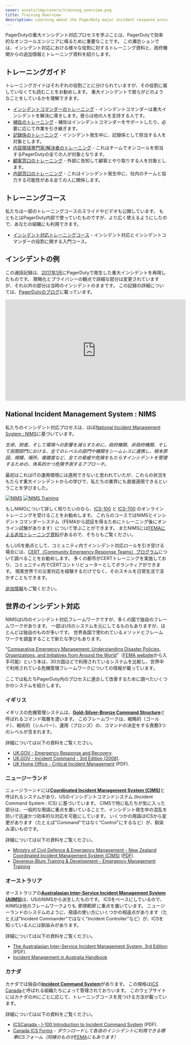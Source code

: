 ```yaml
---
cover: assets/img/covers/training_overview.png
title: Training Overview
description: Learning about the PagerDuty major incident response process is an important part of being an effective on-call engineer at PagerDuty. This section goes over our training material for the various roles that are involved in our incident response, along with some additional information and training material from government agencies.
---
```


PagerDutyの重大インシデント対応プロセスを学ぶことは、PagerDutyで効率的なオンコールエンジニアに鳴るために重要なことです。
この瀬古ションでは、インシデント対応における様々な役割に対するトレーニング資料と、政府機関からの追加情報とトレーニング資料を紹介します。

## トレーニングガイド

トレーニングガイドはそれぞれの役割ごとに分けられていますが、その役割に属していなくても読むことをお勧めします。
重大インシデントで彼らがどのようなことをしているかを理解できます。

* [インシデントコマンダーのトレーニング](/training/incident_commander.md) - インシデントコマンダーは重大インシデントを解決に導きします。彼らは他の人を支持する人です。
* [補佐のトレーニング](/training/deputy.md) - 補佐はインシデントコマンダーをサポートしたり、必要に応じて作業を引き継ぎます。
* [記録係のトレーニング](/training/scribe.md) - インシデント発生中に、記録係として担当する人を対象とします。
* [内容領域専門家/解決者のトレーニング](/training/subject_matter_expert.md) - これはチームでオンコールを担当するPagerDutyの全ての人が対象となります。
* [顧客窓口のトレーニング](/training/customer_liaison.md) - 外部に告知して顧客とやり取りする人を対象とします。
* [内部窓口のトレーニング](/training/internal_liaison.md) - これはインシデント発生中に、社内のチームと協力する可能性がある全ての人に関係します。

## トレーニングコース

私たちは一部のトレーニングコースのスライドやビデオも公開しています。
もともとはPagerDuty内部で使っていたものですが、より広く使えるようにしたので、あなたの組織にも利用できます。

* [インシデント対応トレーニングコース](/training/courses/incident_response.md) - インシデント対応とインシデントコマンダーの役割に関する入門コース。

## インシデントの例

この通話記録は、[2017年1月](https://status.pagerduty.com/incidents/510k1bnvwv6g)にPagerDutyで発生した重大インシデントを再現したものです。
簡略化とプライバシーの観点で詳細な部分は変更されていますが、それ以外の部分は当時のインシデントのままです。
この記録の詳細については、[PagerDutyのブログ](https://www.pagerduty.com/blog/incident-response-reenactment/)に載っています。

<iframe width="560" height="315" src="https://www.youtube-nocookie.com/embed/vw6I5DYWkNA?rel=0" frameborder="0" allow="autoplay; encrypted-media" allowfullscreen></iframe>

## National Incident Management System : NIMS

私たちのインシデント対応プロセスは、ほぼ[National Incident Management System : NIMS](https://www.fema.gov/national-incident-management-system)に基づいています。

_生命、財産、そして環境への影響を減らすために、政府機関、非政府機関、そして民間部門における、全てのレベルの部門や機関をシームレスに連携し、根本原因、規模、場所、複雑度など、全ての脅威や危険をもたらすインシデントを管理するための、体系的かつ危険予測するアプローチ。_

最初はこれはITの運用環境には適用できないと思われていたが、これらの状況をもたらす重大インシデントからの学びで、私たちの業界にも直接適用できるということを学びました。

[![NIMS](../assets/img/thumbnails/nims_core.png)](https://www.fema.gov/pdf/emergency/nims/NIMS_core.pdf) [![NIMS Training](../assets/img/thumbnails/nims_training.png)](https://www.fema.gov/pdf/emergency/nims/nims_training_program.pdf)

もしNIMOについて詳しく知りたいのなら、[ICS-100](https://training.fema.gov/is/courseoverview.aspx?code=IS-100.b) と [ICS-700](https://training.fema.gov/is/courseoverview.aspx?code=IS-700.a) のオンライントレーニングを受けることをお勧めします。
これらのコースではNIMSとインシデントコマンダーシステム（FEMAから認証を得るためにトレーニング後にオンライン試験があります）について学ぶことができます。
またNIMSには[FEMAによる追加トレーニング資料](https://training.fema.gov/nims/)があるので、そちらもご覧ください。

もしUSを拠点として、コミュニティ内でインシデント対応ロールを引き受ける場合には、[CERT（Community Emergency Response Teams）プログラム](https://www.fema.gov/community-emergency-response-teams)について調べることをお勧めします。
多くの都市がCERTトレーニングを実施しており、コミュニティ内でCERTコントリビューターとしてボランティアができます。
現実世界での災害対応を経験するだけでなく、そのスキルを日常生活で活かすこともできます。

[追加情報](/resources/reading)もご覧ください。

## 世界のインシデント対応

NIMSはUSのインシデント対応フレームワークですが、多くの国で独自のフレームワークがあります。
一部はUSのシステムを元にしてるものもありますが、ほとんどは独自のものが多いです。
世界各国で使われているメソッドとフレームワークを調査することで新たな学びもあります。


"[Comparative Emergency Management: Understanding Disaster Policies, Organizations, and Initiatives from Around the World](https://training.fema.gov/hiedu/aemrc/booksdownload/compemmgmtbookproject/)"（[FEMA website](https://training.fema.gov/hiedu/aemrc/)から入手可能）という本は、30カ国ほどで利用されているシステムを比較し、世界中で利用されている危機管理フレームワークについての情報が載っています。

ここでは私たちPagerDuty内のプロセスに適合して改善するために調べたいくつかのシステムを紹介します。

### イギリス

イギリスの危機管理システムは、[**Gold-Silver-Bronze Command Structure**](https://en.wikipedia.org/wiki/Gold%E2%80%93silver%E2%80%93bronze_command_structure)と呼ばれるコマンド階層を遣います。
このフレームワークは、戦略的（ゴールド）、戦術的（シルバー）、運用（ブロンズ）の、コマンドの決定をする責務3つのレベルが含まれます。

詳細については以下の資料をご覧ください。

* [UK.GOV - Emergency Response and Recovery](https://www.gov.uk/guidance/emergency-response-and-recovery).
* [UK.GOV - Incident Command - 3rd Edition (2008)](https://www.gov.uk/government/publications/fire-and-rescue-manual-volume-1-incident-command).
* [UK Home Office - Critical Incident Management](https://assets.publishing.service.gov.uk/government/uploads/system/uploads/attachment_data/file/735103/critical-incident-management-v12.0ext.pdf) (PDF).


### ニュージーランド

ニュージラーンドには[**Coordinated Incident Management System (CIMS)**](https://en.wikipedia.org/wiki/Coordinated_Incident_Management_System)と呼ばれるシステムがあり、USのインシデントコマンドシステム (Incident Command System : ICS) に基づいています。
CIMSで特に私たちが気に入った部分は、一般的な用語に重点を置いていることで、インシデント発生中の混乱を防いで迅速かつ効率的な対応を可能にしています。
いくつかの用語はICSから変更があります（たとえば"Command"ではなく"Control"にするなど）が、馴染み深いものです。


詳細については以下の資料をご覧ください。

* [Ministry of Civil Defence & Emergency Management - New Zealand Coordinated Incident Management System (CIMS)](https://www.civildefence.govt.nz/resources/new-zealand-coordinated-incident-management-system-cims-2nd-edition/) ([PDF](https://www.civildefence.govt.nz/assets/Uploads/publications/CIMS-2nd-edition.pdf)).
* [Devereux-Blum Training & Development - Emergency Management Training](https://www.emergencymanagement.co.nz/)

### オーストラリア

オーストラリアの[**Australasian Inter-Service Incident Management System (AIIMS)**](https://en.wikipedia.org/wiki/Australasian_Inter-Service_Incident_Management_System)は、USのNIMSから派生したものです。
ICSをベースにしているので、AIIMSは他のフレームワークよりも _管理範囲_ に重点を置いています。
ニュージーランドのシステムのように、用語の使い方にいくつかの相違点があります（たとえば"Incident Commander"ではなく"Incident Controller"など）が、ICSを知っている人には馴染みがあります。

詳細については以下の資料をご覧ください。

* [The Australasian Inter-Service Incident Management System, 3rd Edition](https://training.fema.gov/hiedu/docs/cem/comparative%20em%20-%20session%2021%20-%20handout%2021-1%20aiims%20manual.pdf) (PDF).
* [Incident Management in Australia Handbook](https://knowledge.aidr.org.au/resources/handbook-14-incident-management-in-australia/)

### カナダ

カナダでは独自の[**Incident Command System**](http://www.icscanada.ca/images/upload//ICS%20OPS%20Description2012.pdf)があります。
この規格は[ICS Canada](http://www.icscanada.ca/en/home.html)と呼ばれる組織たちによって管理されておりいます。
このウェブサイトにはカナダの州にごとに応じて、トレーニングコースを見つける方法が載っています。

詳細については以下の資料をご覧ください。


* [ICSCanada - I-100 Introduction to Incident Command System](http://www.aema.alberta.ca/documents/studentreferencenote86439.pdf) (PDF).
* [Canada ICS Forms](http://www.icscanada.ca/en/Forms.html) - _ダウンロードして各自のインシデントに利用できる標準ICSフォーム（同様のものが[FEMA](https://training.fema.gov/icsresource/icsforms.aspx)にもあります）_
